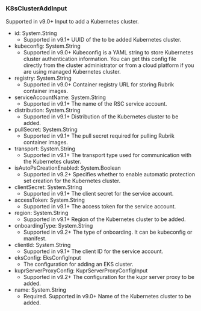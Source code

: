 ### K8sClusterAddInput
Supported in v9.0+
  Input to add a Kubernetes cluster.

- id: System.String
  - Supported in v9.1+
      UUID of the to be added Kubernetes cluster.
- kubeconfig: System.String
  - Supported in v9.0+
      Kubeconfig is a YAML string to store Kubernetes cluster authentication information. You can get this config file directly from the cluster administrator or from a cloud platform if you are using managed Kubernetes cluster.
- registry: System.String
  - Supported in v9.0+
      Container registry URL for storing Rubrik container images.
- serviceAccountName: System.String
  - Supported in v9.1+
      The name of the RSC service account.
- distribution: System.String
  - Supported in v9.1+
      Distribution of the Kubernetes cluster to be added.
- pullSecret: System.String
  - Supported in v9.1+
      The pull secret required for pulling Rubrik container images.
- transport: System.String
  - Supported in v9.1+
      The transport type used for communication with the Kubernetes cluster.
- isAutoPsCreationEnabled: System.Boolean
  - Supported in v9.2+
      Specifies whether to enable automatic protection set creation for the Kubernetes cluster.
- clientSecret: System.String
  - Supported in v9.1+
      The client secret for the service account.
- accessToken: System.String
  - Supported in v9.1+
      The access token for the service account.
- region: System.String
  - Supported in v9.1+
      Region of the Kubernetes cluster to be added.
- onboardingType: System.String
  - Supported in v9.2+
      The type of onboarding. It can be kubeconfig or manifest.
- clientId: System.String
  - Supported in v9.1+
      The client ID for the service account.
- eksConfig: EksConfigInput
  - The configuration for adding an EKS cluster.
- kuprServerProxyConfig: KuprServerProxyConfigInput
  - Supported in v9.2+
      The configuration for the kupr server proxy to be added.
- name: System.String
  - Required. Supported in v9.0+
      Name of the Kubernetes cluster to be added.
